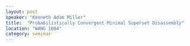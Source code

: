 ```yaml
---
layout: post
speaker: "Kenneth Adam Miller"
title:  "Probabilistically Convergent Minimal Superset Disassembly"
location: "WANG 1004"
category: seminar
---
```

